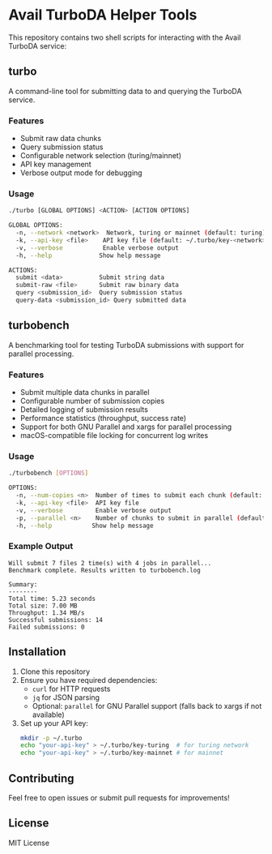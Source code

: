 # Avail TurboDA Helper Tools

This repository contains two shell scripts for interacting with the Avail TurboDA service:

## turbo

A command-line tool for submitting data to and querying the TurboDA service.

### Features
- Submit raw data chunks
- Query submission status
- Configurable network selection (turing/mainnet)
- API key management
- Verbose output mode for debugging

### Usage
```bash
./turbo [GLOBAL OPTIONS] <ACTION> [ACTION OPTIONS]

GLOBAL OPTIONS:
  -n, --network <network>  Network, turing or mainnet (default: turing)
  -k, --api-key <file>    API key file (default: ~/.turbo/key-<network>)
  -v, --verbose           Enable verbose output
  -h, --help             Show help message

ACTIONS:
  submit <data>          Submit string data
  submit-raw <file>      Submit raw binary data
  query <submission_id>  Query submission status
  query-data <submission_id> Query submitted data
```

## turbobench

A benchmarking tool for testing TurboDA submissions with support for parallel processing.

### Features
- Submit multiple data chunks in parallel
- Configurable number of submission copies
- Detailed logging of submission results
- Performance statistics (throughput, success rate)
- Support for both GNU Parallel and xargs for parallel processing
- macOS-compatible file locking for concurrent log writes

### Usage
```bash
./turbobench [OPTIONS]

OPTIONS:
  -n, --num-copies <n>  Number of times to submit each chunk (default: 1)
  -k, --api-key <file>  API key file
  -v, --verbose         Enable verbose output
  -p, --parallel <n>    Number of chunks to submit in parallel (default: 1)
  -h, --help           Show help message
```

### Example Output
```
Will submit 7 files 2 time(s) with 4 jobs in parallel...
Benchmark complete. Results written to turbobench.log

Summary:
--------
Total time: 5.23 seconds
Total size: 7.00 MB
Throughput: 1.34 MB/s
Successful submissions: 14
Failed submissions: 0
```

## Installation

1. Clone this repository
2. Ensure you have required dependencies:
   - `curl` for HTTP requests
   - `jq` for JSON parsing
   - Optional: `parallel` for GNU Parallel support (falls back to xargs if not available)
3. Set up your API key:
   ```bash
   mkdir -p ~/.turbo
   echo "your-api-key" > ~/.turbo/key-turing  # for turing network
   echo "your-api-key" > ~/.turbo/key-mainnet # for mainnet
   ```

## Contributing

Feel free to open issues or submit pull requests for improvements!

## License

MIT License
